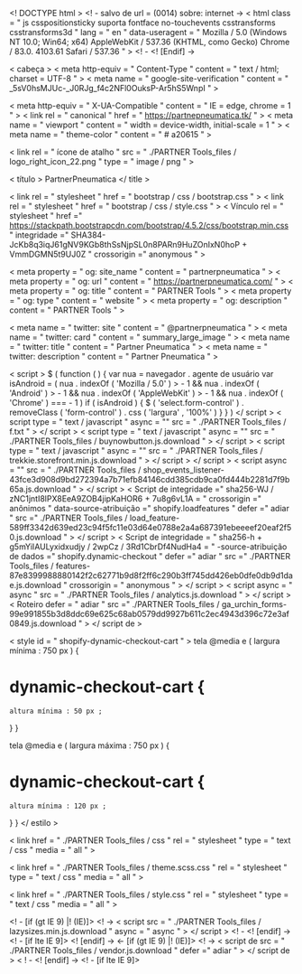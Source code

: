 <! DOCTYPE html >
<! - salvo de url = (0014) sobre: ​​internet ->
< html  class = " js csspositionsticky suporta fontface no-touchevents csstransforms csstransforms3d " lang = " en " data-useragent = " Mozilla / 5.0 (Windows NT 10.0; Win64; x64) AppleWebKit / 537.36 (KHTML, como Gecko) Chrome / 83.0. 4103.61 Safari / 537.36 " > <! - <! [Endif] ->

< cabeça >
  < meta  http-equiv = " Content-Type " content = " text / html; charset = UTF-8 " >
  < meta  name = " google-site-verification " content = " _5sV0hsMJUc-_J0RJg_f4c2NFl0OuksP-Ar5hS5WnpI " >
  
  < meta  http-equiv = " X-UA-Compatible " content = " IE = edge, chrome = 1 " >
  < link  rel = " canonical " href = " https://partnepneumatica.tk/ " >
  < meta  name = " viewport " content = " width = device-width, initial-scale = 1 " >
  < meta  name = " theme-color " content = " # a20615 " >
  
  < link  rel = " ícone de atalho " src = " ./PARTNER Tools_files / logo_right_icon_22.png " type = " image / png " >
  

  < título >
    PartnerPneumatica
  </ title >

  
  < link  rel = " stylesheet " href = " bootstrap / css / bootstrap.css " >
  < link  rel = " stylesheet " href = " bootstrap / css / style.css " >
  < Vínculo  rel = " stylesheet " href =" https://stackpath.bootstrapcdn.com/bootstrap/4.5.2/css/bootstrap.min.css " integridade =" SHA384-JcKb8q3iqJ61gNV9KGb8thSsNjpSL0n8PARn9HuZOnIxN0hoP + VmmDGMN5t9UJ0Z " crossorigin =" anonymous " >
  
  < meta  property = " og: site_name " content = " partnerpneumatica " >
  < meta  property = " og: url " content = " https://partnerpneumatica.com/ " >
  < meta  property = " og: title " content = " PARTNER Tools " >
  < meta  property = " og: type " content = " website " >
  < meta  property = " og: description " content = " PARTNER Tools " >

  < meta  name = " twitter: site " content = " @partnerpneumatica " >
  < meta  name = " twitter: card " content = " summary_large_image " >
  < meta  name = " twitter: title " content = " Partner Pneumatica " >
  < meta  name = " twitter: description " content = " Partner Pneumatica " >

  < script >
   $ ( function  ( )  {
   var  nua  =  navegador . agente de usuário
   var  isAndroid  =  ( nua . indexOf ( 'Mozilla / 5.0' )  >  - 1  &&  nua . indexOf ( 'Android' )  >  - 1  &&  nua . indexOf ( 'AppleWebKit' )  >  - 1  &&  nua . indexOf ( 'Chrome' )  ===  - 1 )
   if  ( isAndroid )  {
     $ ( 'select.form-control' ) . removeClass ( 'form-control' ) . css ( 'largura' ,  '100%' )
   }
   } )
  </ script >
  < script  type = " text / javascript " async = "" src = " ./PARTNER Tools_files / f.txt " > </ script >
  < script  type = " text / javascript " async = "" src = " ./PARTNER Tools_files / buynowbutton.js.download " > </ script >
  < script  type = " text / javascript " async = "" src = " ./PARTNER Tools_files / trekkie.storefront.min.js.download " > </ script >
  </ script >
  < script  async = "" src = " ./PARTNER Tools_files / shop_events_listener-43fce3d908d9bd272394a7b71efb84146cdd385cdb9ca0fd444b2281d7f9b65a.js.download " > </ script >
  < Script de  integridade =" sha256-WJ / zNC1jntI8lPX8EeA9ZOB4jipKaHOR6 + 7u8g6vL1A = " crossorigin =" anônimos " data-source-atribuição =" shopify.loadfeatures " defer =" adiar " src =" ./PARTNER Tools_files / load_feature-589ff3342d639ed23c94f5fc11e03d64e0788e2a4a687391ebeeeef20eaf2f50.js.download " > </ script >
  < Script de  integridade = " sha256-h + g5mYiIAULyxidxudjy / 2wpCz / 3Rd1CbrDf4NudHa4 = " -source-atribuição de dados =" shopify.dynamic-checkout " defer =" adiar " src =" ./PARTNER Tools_files / features-87e8399988880142f2c62771b9d8f2ff6c290b3ff745dd426eb0dfe0db9d1dae.js.download " crossorigin = " anonymous " > </ script >
  < script  async = " async " src = " ./PARTNER Tools_files / analytics.js.download " > </ script >
  < Roteiro  defer = " adiar " src =" ./PARTNER Tools_files / ga_urchin_forms-99e991855b3d8ddc69e625c68ab0579dd9927b611c2ec4943d396c72e3af0849.js.download " > </ script de >


  < style  id = " shopify-dynamic-checkout-cart " > tela @media e ( largura mínima : 750 px ) {
  # dynamic-checkout-cart {
    altura mínima : 50 px ;
  }
  }

  tela @media e ( largura máxima : 750 px ) {
  # dynamic-checkout-cart {
    altura mínima : 120 px ;
  }
  }
  </ estilo >


  < link  href = " ./PARTNER Tools_files / css " rel = " stylesheet " type = " text / css " media = " all " >
  
  < link  href = " ./PARTNER Tools_files / theme.scss.css " rel = " stylesheet " type = " text / css " media = " all " >
  
  < link  href = " ./PARTNER Tools_files / style.css " rel = " stylesheet " type = " text / css " media = " all " >

  

  <! - [if (gt IE 9) |! (IE)]> <! -> < script  src = " ./PARTNER Tools_files / lazysizes.min.js.download " async = " async " > </ script > <! - <! [endif] ->
  <! - [if lte IE 9]> <script src = "// cdn.shopify.com/s/files/1/2382/2367/t/3/assets/lazysizes.min.js?v=1886473790580545575" > </script> <! [endif] ->
  <- [if (gt IE 9) |! (IE)]> <! -> < script de  src = " ./PARTNER Tools_files / vendor.js.download " defer =" adiar " > </ script de > < ! - <! [endif] ->
  <! - [if lte IE 9]> <script src = "// cdn.shopify.com/s/files/1/2382/2367/t/3/assets/vendor.js?v=9312863885516619525"> < / script> <! [endif] ->
  

  < Roteiro  src =" ./PARTNER Tools_files / currencies.js.download " defer =" adiar " > </ script de > < roteiro  src =" ./PARTNER Tools_files / jquery.currencies.min.js.download " defer =" Adiar " > </ script de > < roteiro  src =" ./PARTNER Tools_files / theme.min.js.download " defer =" adiar " > </ script de >

  < meta  name = " google-site-verification " content = " _5sV0hsMJUc-_J0RJg_f4c2NFl0OuksP-Ar5hS5WnpI " >

 < link  rel = " stylesheet " href = " ./PARTNER Tools_files / vendor.css " > 
 < link  rel = " stylesheet " href = " ./PARTNER Tools_files / grid.css " > 
   < estilo >
      . alireview-verification {
      cor : # 4AD991  ! importante ;
      }
      . alireview-number-total-review {
      raio da borda : 5 px  ! importante ;
      plano de fundo : # 242539  ! importante ;
      }

      . alr-icon-star : antes de {
      conteúdo : "\ E901"  ! importante ;
      }
      . alr-count-reviews . alr-star  i ,
      . alireview-total-review . rating-symbol-foreground ,
      # alireview-review-widget-badge . rating-symbol-foreground  >  span ,
      . coleção arv . rating-symbol-foreground  >  span ,
      . alireview-status . rating-symbol-foreground  >  span {
      cor : # FFB303  ! importante ;
      }

      . alr-count-reviews . alr-progress-bar-wrap . alr-progress-bar  div {
      cor de fundo : # FFB303  ! importante ;
      }

      . alireview-avatar {
      raio da fronteira : 50 %  ! importante ;
      }

      . list-alireview . alireview-row . alireview-desc . alireview-desc-content  p {
      alinhamento de texto : esquerda ! importante ;
      }

   </ estilo >
 
 < Roteiro  src = " ./PARTNER Tools_files / comment.js.download " defer =" adiar " > </ script de > 
 
 < script >
 janela . mlvedaShopCurrency  =  "USD" ;
 janela . shopCurrency  =  "USD" ;
 janela . suportadas moedas  =  "USD GBP EUR CAD AUD INR JPY" ;
 </ script > < meta  property = " og: image " content = " ? height = 628 & amp; pad_color = ffffff & amp; v = 1509992963 & amp; width = 1200 " >
 < meta  property = " og: image: secure_url " content = " ./PARTNER Tools_files / logo_right_icon_22.png & amp; pad_color = ffffff & amp; v = 1509992963 & amp; width = 1200 " >
 < meta  property = " og: image: width " content = " 1200 " >
 < meta  property = " og: image: height " content = " 628 " >
 < style  type = " text / css " > @keyframes resizeanim { de { opacidade : 0 ; } para { opacidade : 0 ; }} resize-triggers { animação : 1 ms resizeanim; visibilidade : oculto; opacidade : 0 ; } redimensionar-gatilhos , . redimensionar-gatilhos  >  div , . contrato-gatilho : antes de { conteúdo: "" ; display : bloco; posição : absoluta; topo : 0 ; esquerda : 0 ; altura : 100 % ; largura : 100 % ; estouro : oculto; } acionadores de redimensionamento  >  div { background : # eee ; estouro : automático; } gatilho de contrato : antes de { largura : 200 % ; altura :200 % ; } </ style > < style  id = " fit-vids-style " > . fluido-largura-video-wrapper { largura : 100 % ; posição : relativa; preenchimento : 0 ;}. fluido em largura de vídeo-invólucro  iframe , . fluido em largura de vídeo-invólucro  objeto , . fluid-width-video-wrapper  embed { posição : absoluto; topo : 0 ; esquerda : 0; largura : 100 % ; altura : 100 % ;} </ style > < link  href = " ./PARTNER Tools_files / shopify-boomerang-1.0.0.min.js.download " rel = " preload " as = " script " > < script  id = " boomr-scr-as " src =" ./PARTNER Tools_files / shopify-boomerang-1.0.0.min.js.download " async =" " > </ script >script  src = " ./PARTNER Tools_files / f (1) .txt " > </ script >
</ head >



< body  id = " PARTNER-tools " class = " template-index " data-template-directory = "" data-template "index" = "" >
  < div  id = " page " >
    < div  id = " shopify-section-promos " class = " shopify-section promos " style = " position: relative; " >
      < div  data-section-id = " promos " data-section-type = " promos-section " data-scroll-lock = " false " >
      </ div >
      < div  class = " resize-triggers " >
       < div  class = " expand-trigger " >
         < div  style = " width: 1584px; height: 1px; " >
       </ div >
      </ div >
      < div  class = " contract-trigger " >
      </ div >
    </ div >
  </ div >
  
  
  < div  id = " shopify-section-header " class = " shopify-section header " style = " z-index: 990; position: sticky; top: 39px; " >
    < div  data-section-id = " header " data-section-type = " header-section " >
      < div  class = " site-header-wrapper " >
       < header  class = " site-header minimal full-width " data-scroll-lock = " header " role = " banner " >
         < div  class = " wrapper " >
           < div  class = " logo-nav-contain layout-horizontal " >          
             < div  class = " logo-contain " >            
               < h1  class = " site-logo has-image " itemscope = "" itemtype = " http://schema.org/Organization " >              
                < A  href = " https://dekotools.com/ " itemprop =" url " class =" -imagem do logotipo " >                 
                  < img  class = " txt-only-logo " src = " ./PARTNER Tools_files / logo_280x_33f41aec-3f21-4429-9e66-d293744e311d.png " srcset = "
                            " alt =" Parceiro Pneumática " >
                  < img  class = " full-logo " src = " ./PARTNER Tools_files / logo_280x_33f41aec-3f21-4429-9e66-d293744e311d.png " >
                </ a >
               </ h1 >
             </ div >

             < nav  id = " navbar-nav-bar " class = " nav-bar " role = " navigation " >
               < ul  class = " site-nav " >
                 < li  class = " ativo " >
                 < A  href = " https://partnerpneumatica.com.br/ " > Início </ a >
                 </ li >
                 < li >
                 < A  href = " https://dekotools.com/pages/about-us " > Ferramentas </ a >
                 </ li >
                 < li >
                 < A  href = " https://dekotools.com/pages/tools " > Contato </ a >
                 </ li >
                 < li  class = " has-dropdown " aria-haspopup = " true " >
                   < A  href = " https://dekotools.com/pages/dekoder " > Sobre Nós </ a >
                 
                   < ul  class = " dropdown " aria-hidden = " true " role = " menu " >
                     < li  class = "  " role = " menuitem " >
                     < A  href = " https://dekotools.com/pages/videos " tabindex =" -1 " > Vídeos </ a >
                     </ li >
                   </ ul >
                 </ li >
                 < li >
                 < A  href = " https://dekotools.com/pages/contact " > Assitencia Técnica </ a >
                 </ li >
               </ ul >
             </ nav >
           </ div >
         </ div >
       </ header >
     </ div >
   </ div >

 < nav  id = " menu " class = " painel " role = " navegação " >
   < div  class = " search " >
     <! - / menu cabecalho procurar e carrinho ->
     < form  action = " https://dekotools.com/search " method = " get " class = " input-group search-bar " role = " search " >
       < div  class = " icon-wrapper " >
         < span  class = " icon-fallback-text " >
           < span  class = " icon icon-search " aria-hidden = " true " > </ span >
           < span  class = " fallback-text " > Procurar </ span >
         </ span >
       </ div >
       < div  class = " input-wrapper " >
         < input  type = " search " name = " q " value = "" placeholder = " Pesquisar ... " class = " input-group-field " aria-label = " Pesquisar ... " >
       </ div >
       < div  class = " button-wrapper " >
         < span  class = " input-group-btn " >
           < button  type = " button " class = " btn icon-fallback-text " >
             < span  class = " icon icon-close " aria-hidden = " true " > </ span >
             < span  class = " fallback-text " > Fechar </ span >
           </ botão >
         </ span >
       </ div >
     </ form >
   </ div >

   < ul  class = " site-nav " >
     < li  class = " ativo " >
     < A  href = " https://dekotools.com/ " > Início </ a >
     </ li >
     < li >
     < A  href = " https://dekotools.com/pages/about-us " > Sobre nós </ a >
     </ li >
     < li >
     < A  href = " https://dekotools.com/pages/tools " > Ferramentas </ a >
     </ li >
     < li  class = " has-dropdown " aria-haspopup = " true " >
     < A  href = " https://dekotools.com/pages/dekoder " > DEKOder </ a >
     < ul  class = " dropdown " aria-hidden = " true " role = " menu " >
       < li  class = "  " role = " menuitem " >
       < A  href = " https://dekotools.com/pages/videos " tabindex =" -1 " > Vídeos </ a >
       </ li >
       < li  class = "  " role = " menuitem " >
       < A  href = " https://dekotools.com/community/champ " tabindex =" -1 " > Fórum </ a >  
       </ li >
     </ ul >
     </ li >
     < li >
     < A  href = " https://dekotools.com/pages/contact " > Contato </ a >
     </ li >
   </ ul >
   < div  class = " account " >
   </ div >
 </ nav >

 < estilo >
  
 cabeçalho . util . wrapper {
    preenchimento : 0 ;
    largura máxima : 100 % ;
  }
  cabeçalho . util . invólucro . envoltório esquerdo ,
  cabeçalho . util . invólucro . right-wrapper {
    margem : 6 px  20 px ;
  }
  
  . logotipo do site . has-image {
    largura máxima : 280 px ;
  }
  / /
 </ estilo >


  
 <! - menu de navegação superior ->
 < nav  class = " navbar navbar-expand-lg navbar-dark bg-warning " >
  < a  class = " navbar-brand " style = " color: # 000000 " ;  href = " # " >  < b > CATEGORIAS > > </ b >  </ a >
  < button  class = " navbar-toggler " type = " button " data-toggle = " collapse " data-target = " #navbarNavDropdown " aria-controls = " navbarNavDropdown " aria- extended = " false " aria-label = " Alternar navegação " >
    < span  class = " navbar-toggler-icon " > </ span >
  </ botão >
  < div  class = " collapse navbar-collapse " id = " navbarNavDropdown " >
    < ul  class = " navbar-nav " >
      < li  class = " nav-item active " >
        < a  class = " nav-link " style = " color: # 000000 " ;  href = " # " > < b > Apertadeiras / </ b >  < span  class = " sr-only " > (atual) </ span > </ a >
      </ li >
      < li  class = " nav-item " >
        < a  class = " nav-link " style = " color: # 000000 " ;  href = " # " > < b > Motores de palheta / </ b > </ a >
      </ li >
      < li  class = " nav-item " >
        < a  class = " nav-link " style = " color: # 000000 " ;  href = " # " > < b > Lixadeiras verticais / </ b > </ a >
      </ li >
      < li  class = " nav-item " >
        < a  class = " nav-link " style = " color: # 000000 " ;  href = " # " > < b > Esmerilhadeiras / </ b > </ a >
      </ li >
      < li  class = " nav-item dropdown " >
        < a  class = " nav-link dropdown-toggle " href = " # " id = " navbarDropdownMenuLink " role = " button " data-toggle = " dropdown " aria-haspopup = " true " style = " color: # 000000 " ;  aria-extended = " false " >
          < b > Marteletes </ b >
        </ a >
        < div  class = " dropdown-menu bg-warning " aria-labelledby = " navbarDropdownMenuLink " >
          < a  class = " dropdown-item " style = " color: # 000000 " ;  href = " # " > < b > Martelete Rebarbador </ b > </ a >
          < a  class = " dropdown-item " style = " color: # 000000 " ;  href = " # " > < b > Martelete Quebrador </ b > </ a >
        </ div >
      </ li >
       < li  class = " nav-item " >
        < a  class = " nav-link " style = " color: # 000000 " ;  href = " # " > < b > Socadores </ b > </ a >
      </ li >
    </ ul >
   </ div >
 </ nav >



 < div  class = " resize-triggers " > < div  class = " expand-trigger " > < div  style = " width: 1584px; height: 5px; " > </ div > </ div > < div  class = " contract- trigger " > </ div > </ div > < div  class =" mobile-menu-overlay " > </ div > </div >

 < main  class = " main-content " role = " main " >

 
 <! - carrocel de imagens ->


  
    
  





 <! - menu lateral direita ->

 < aparte  id = " lateral " >
 < div  id = " carouselExampleCaptions " class = " carrossel slide " data-ride = " carrossel " >
  < ol  class = " carousel-indicators " >
    < li  data-target = " #carouselExampleCaptions " data-slide-to = " 0 " class = " active " > </ li >
    < li  data-target = " #carouselExampleCaptions " data-slide-to = " 1 " > </ li >
    < li  data-target = " #carouselExampleCaptions " data-slide-to = " 2 " > </ li >
  </ ol >
  < div  class = " carousel-inner " >
    < div  class = " carrossel-item ativo " >
      < img  src = " ./PARTNER Tools_files / banner01.jpg " class = " d-block w-100 " alt = " 0 " >
      < div  class = " carousel-caption d-none d-md-block " >
        < h5 > Etiqueta do primeiro slide </ h5 >
        < p > Nulla vitae elit libero, uma pharetra augue mollis interdum. </ p >
      </ div >
    </ div >
    < div  class = " carousel-item " >
      < img  src = " ./PARTNER Tools_files / banner2.jpg " class = " d-block w-100 " alt = " 1 " >
      < div  class = " carousel-caption d-none d-md-block " >
        < h5 > Segunda etiqueta do slide </ h5 >
        < p > Lorem ipsum dolor sit amet, consectetur adipiscing elit. </ p >
      </ div >
    </ div >
    < div  class = " carousel-item " >
      < img  src = " ./PARTNER Tools_files / banner05.jpg " class = " d-block w-100 " alt = " 2 " >
      < div  class = " carousel-caption d-none d-md-block " >
        < h5 > Etiqueta do terceiro slide </ h5 >
        < p > Praesent commodo cursus magna, vel scelerisque nisl consectetur. </ p >
      </ div >
    </ div >
  </ div >
  < A  class = " carrossel-control-prev " href =" #carouselExampleCaptions " role =" botão " de dados em slides =" prev " >
    < span  class = " carousel-control-prev-icon " aria-hidden = " true " > </ span >
    < span  class = " sr-only " > Anterior </ span >
  </ a >
  < A  class = " carrossel controle de próxima " href =" #carouselExampleCaptions " role =" botão " de dados em slides =" próximos " >
    < span  class = " carousel-control-next-icon " aria-hidden = " true " > </ span >
    < span  class = " sr-only " > Próximo </ span >
  </ a >
</ div >




 </ aparte >

     < script >

        $ ( documento ) . pronto ( função ( )  {
        $ ( '<h4> Recomendado </h4>' ) . insertBefore ( $ ( '.third' ) ) ;
        } ) ;

      </ script >
    </ div >

    < footer  id = " rodape " >
     < div  id = " shopify-section-1528784215271 " class = " shopify-section featured-text-section " >
       < div  class = " featured-text section-standard " data-section-id = " 1528784215271 " data-section-type = " featured-text-section " >
         < div  class = " contain-full-width " >
           < div  class = " wrapper " >

             < div  class = " content align-center rte " >
        
               < h2 > Parceiro Pneumática </ h2 >
               
               < div  class = " richtext " >
                 < p > A melhor Opção em ferramentas pneumáticas </ p >
               </ div >
             </ div >
           </ div >
         </ div >
       </ div >
     </ div >
    </ rodapé >
    
    < estilo >
  
    . hero-1579410479472 . content-box {
    cor de fundo : rgba ( 0 , 0 , 0 , 0,3 );
    cor : # ffffff ;
    }
    . hero-1579410479472 . content-box ,
    . hero-1579410479472 . content-box  H2 ,
    . hero-1579410479472 . content-box  a {
    cor : # ffffff ;
    border-color : # ffffff ;
    }
    . hero-1579410479472 . content-box  a : hover {
    cor : # ffffff ;
    border-color : # ffffff ;
    }
  
    html . no-js . hero-1579410479472 . destaque-herói {
    imagem de fundo : url ( '' );
    }
  
    </ estilo >
  </ div >
  <! - END content_for_index ->
</ main >




<! - Rodape ->
< footer  id = " rodape " >
 < div  id = " shopify-section-footer " class = " shopify-section footer " >
   < div  data-section-id = " footer " data-section-type = " footer-section " >
     < footer  class = " site-footer " >
       < div  class = " wrapper " >
         < div  class = " grid " >
           < div  class = " box box-1 box-first layout-4 social " >
              < h4 > Produtos e serviços </ h4 >
              < ul >

              	< Li > < a  href =" https://doc-0o-bo-docs.googleusercontent.com/docs/securesc/d2pupng65apodatmocqigv5ij593kv68/vnmd2gcbbipbnudepe4jfrlhp41271mr/1594313100000/02398701752370052027/02398701752370052027/1PCWuhTM0YXs-E8grULW1eFGBqqfy2twm?e=download&h=03392310544409942823&authuser=0&nonce= drjqcj0ek91mu & user = 02398701752370052027 & hash = nfj8gnpqqiq6mjpcbg06usf4mmdc30m5 " > Catálogo Nacional.pdf </ a > </ li >
                < Li > < a  href =" https://doc-0o-bo-docs.googleusercontent.com/docs/securesc/d2pupng65apodatmocqigv5ij593kv68/4725hqfjt5631188d7750ungnps2d2sd/1594311750000/02398701752370052027/02398701752370052027/1EW405AlUnYMZQD8bSW3uQVgXjlnYY6yG?e=download&h=03392310544409942823&authuser=0&nonce=t78i0gbngq1mo&user= 02398701752370052027 & hash = dka8d1lruv8ur6gvdk1qfem2rnjahuom " > Catálogo Nacional.pdf </ a > </ li >
                            
              </ ul >
              < div  class = " richtext rte content " >
                
              </ div >
            
              < ul  class = " social-icons " >
                < Li > < a  href = " https://www.youtube.com/channel/UC2He4Rb7ukVTC4Z98yqG9LA?view_as=subscriber " title =" YoutubePartner " >
                < img  style = " position: relative; top: 7px; filter: none! important; max-width: 26px! important; " src = " ./PARTNER Tools_files / youtubelogo.png " > </ a > </ li >
  
               < Li > < a  href = " https: // https: //www.facebook.com/partner.pneumatica.9 " title =" FacebookPartner " >
               < img  style = " position: relative; top: 7px; filter: none! important; max-width: 26px! important; " src = " ./PARTNER Tools_files / facelogo.png " > </ a > </ li >
  
               < Li > < a  href = " https://vk.com/dekoofficial " title =" Ferramentas parceiros sobre VKW " >
               < img  style = " position: relative; top: 7px; filter: none! important; max-width: 26px! important; " src = " ./PARTNER Tools_files / VK-logo.png " > </ a > </ li >

               < Li > < a  href = " https://vk.com/dekoofficial " title =" Ferramentas parceiros sobre VKW " >
               < img  style = " position: relative; top: 7px; filter: none! important; max-width: 26px! important; " src = " ./PARTNER Tools_files / VK-logo.png " > </ a > </ li >
              </ ul >
            
           </ div >
        
           < div  class = " box box-2 layout-4 menu " >
             < h4 > Downloads </ h4 >
            
             < ul >
               < Li > < a  href =" ttps:? //Doc-0o-bo-docs.googleusercontent.com/docs/securesc/d2pupng65apodatmocqigv5ij593kv68/vnmd2gcbbipbnudepe4jfrlhp41271mr/1594313100000/02398701752370052027/02398701752370052027/1PCWuhTM0YXs-E8grULW1eFGBqqfy2twm e = Download & h = 03392310544409942823 & authuser = 0 & nonce = drjqcj0ek91mu & user = 02398701752370052027 & hash = nfj8gnpqqiq6mjpcbg06usf4mmdc30m5 " > Catálogo Nacional.pdf </ a > </ li >
               < Li > < um  href =" TTPs:? //Doc-0o-bo-docs.googleusercontent.com/docs/securesc/d2pupng65apodatmocqigv5ij593kv68/4725hqfjt5631188d7750ungnps2d2sd/1594311750000/02398701752370052027/02398701752370052027/1EW405AlUnYMZQD8bSW3uQVgXjlnYY6yG e = baixar & H = 03392310544409942823 & authuser = 0 & nonce = t78i0gbngq1mo & user = 02398701752370052027 & hash = dka8d1lruv8ur6gvdk1qfem2rnjahuom " > Manual do Usuário.pdf </ a > </ li >
             </ ul >
           </ div >
        

           < div  class = " box box-3 box-last layout-4 newsletter " >
              < div  class = " offer-message " >
                 < H4 > < a  class = " contato " href =" https://dekotools.com/pages/contact " > Contato </ h4 >
                 < p >
                   < span  class = " phone " > Email: vendas@partnerpneumatica.com.br </ span >        
                 </ p >
                 < div  class = " richtext rte content " >
              	   < p > </ p >
                   < p > Fone: 11 4220-3222 / 11 4002-3600 </ p >
                   < p > </ p >
              
                 </ div >
              </ div >
           </ div >
              < div  class = " box box-4 layout-4 menu " >
               < h4 > Mapa </ h4 >
               < iframe  src = " https://www.google.com/maps/embed?pb=!1m18!1m12!1m3!1d7309.418475495963!2d-46.56856228315964!3d-23.650581796586728!2m3!1f0!2f0!3f0!3m2! 1i1024! 2i768! 4f13.1! 3m3! 1m2! 1s0x94ce433cab61b04f% 3A0x58a257ae0809e91f! 2sR.% 20dos% 20Palmares% 2C% 2059% 20-% 20Jardim% 20Orlandina% 2Cern% 20Sdo% 20Orlandina% A3 20-Campo% 20Sdo% 20Bampo% 203Campo% A3 20Bampo% 20Sdo% 20Bampo% A3 20Bampo% 20Bampo% A3 20Bampo% 203Bampo% 20Bampo% A3. % 20SP% 2C% 2009632-070! 5e0! 3m2! 1spt-BR! 2sbr! 4v1598625170217! 5m2! 1spt-BR! 2sbr " width =" 300 " height =" 200 " frameborder =" 0 " style =" border: 0 ; " allowfullscreen =" " ária-oculto ="falso "tabindex = " 0 " > </ iframe >
              </ div >
           </ div >
         </ div >
       </ div >
     </ rodapé >
   </ div >
 </ div >
</ rodapé >


<! - Script ->
< script  src = " ./PARTNER Tools_files / js " async = "" > </ script > </ body > </ html >

< svg  width = " 1em " height = " 1em " viewBox = " 0 0 16 16 " class = " bi-bi-pessoa-mais-preencher " fill = " currentColor " xmlns = " http://www.w3.org/ 2000 / svg " >
  < path  fill-rule = " evenodd " d = " M1 14s-1 0-1-1 1-4 6-4 6 3 6 4-1 1-1 1H1zm5-6a3 3 0 1 0 0-6 3 3 0 0 0 0 6zm7.5-3a.5.5 0 0 1 .5.5v2a.5.5 0 0 1-.5.5h-2a.5.5 0 0 1 0-1H13V5.5a.5.5 0 0 1 .5-.5z "/>
  < path  fill-rule = " evenodd " d = " M13 7.5a.5.5 0 0 1 .5-.5h2a.5.5 0 0 1 0 1H14v1.5a.5.5 0 0 1-1 0v-2z " />
</ svg >
< Roteiro  src = " https://code.jquery.com/jquery-3.5.1.slim.min.js " integridade =" SHA384-DfXdz2htPH0lsSSs5nCTpuj / zy4C + OGpamoFVy38MVBnE + IbbVYUew + OrCXaRkfj " crossorigin =" anonymous " > </ script >
< Roteiro  src =" https://cdn.jsdelivr.net/npm/popper.js@1.16.1/dist/umd/popper.min.js " integridade =" sha384-9 / reFTGAW83EW2RDu2S0VKaIzap3H66lZH81PoYlFhbGU + 6BZp6G7niu735Sk7lN " crossorigin =" anonymous " > </ script >
< Roteiro  src = " https://stackpath.bootstrapcdn.com/bootstrap/4.5.2/js/bootstrap.min.js " integridade =" SHA384-B4gt1jrGC7Jh4AgTPSdUtOBvfO8shuf57BaghqFfPlYxofvL8 / KUEfYiJOMMV + rV " crossorigin =" anonymous " > </ script de >
</ body >
</ html >
